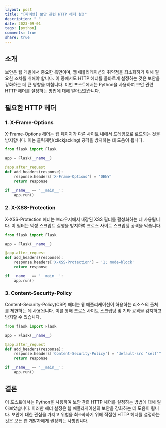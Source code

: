 ```yaml
---
layout: post
title: "[파이썬] 보안 관련 HTTP 헤더 설정"
description: " "
date: 2023-09-01
tags: [python]
comments: true
share: true
---
```


## 소개

보안은 웹 개발에서 중요한 측면이며, 웹 애플리케이션의 취약점을 최소화하기 위해 필요한 조치를 취해야 합니다. 이 중에서도 HTTP 헤더를 올바르게 설정하는 것은 보안을 강화하는 데 큰 영향을 미칩니다. 이번 포스트에서는 Python을 사용하여 보안 관련 HTTP 헤더를 설정하는 방법에 대해 알아보겠습니다.

## 필요한 HTTP 헤더

### 1. X-Frame-Options

X-Frame-Options 헤더는 웹 페이지가 다른 사이트 내에서 프레임으로 로드되는 것을 방지합니다. 이는 클릭재킹(clickjacking) 공격을 방지하는 데 도움이 됩니다.

```python
from flask import Flask

app = Flask(__name__)

@app.after_request
def add_headers(response):
    response.headers['X-Frame-Options'] = 'DENY'
    return response

if __name__ == '__main__':
    app.run()
```

### 2. X-XSS-Protection

X-XSS-Protection 헤더는 브라우저에서 내장된 XSS 필터를 활성화하는 데 사용됩니다. 이 필터는 악성 스크립트 실행을 방지하여 크로스 사이트 스크립팅 공격을 막습니다.

```python
from flask import Flask

app = Flask(__name__)

@app.after_request
def add_headers(response):
    response.headers['X-XSS-Protection'] = '1; mode=block'
    return response

if __name__ == '__main__':
    app.run()
```

### 3. Content-Security-Policy

Content-Security-Policy(CSP) 헤더는 웹 애플리케이션이 허용하는 리소스의 출처를 제한하는 데 사용됩니다. 이를 통해 크로스 사이트 스크립팅 및 기타 공격을 감지하고 방지할 수 있습니다.

```python
from flask import Flask

app = Flask(__name__)

@app.after_request
def add_headers(response):
    response.headers['Content-Security-Policy'] = "default-src 'self'"
    return response

if __name__ == '__main__':
    app.run()
```

## 결론

이 포스트에서는 Python을 사용하여 보안 관련 HTTP 헤더를 설정하는 방법에 대해 알아보았습니다. 이러한 헤더 설정은 웹 애플리케이션의 보안을 강화하는 데 도움이 됩니다. 보안에 대한 관심을 가지고 위험을 최소화하기 위해 적절한 HTTP 헤더를 설정하는 것은 모든 웹 개발자에게 권장되는 사항입니다.